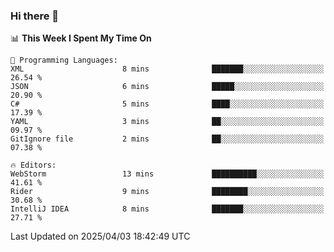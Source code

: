 ### Hi there 👋

<!--
**asdf12303116/asdf12303116** is a ✨ _special_ ✨ repository because its `README.md` (this file) appears on your GitHub profile.

Here are some ideas to get you started:

- 🔭 I’m currently working on ...
- 🌱 I’m currently learning ...
- 👯 I’m looking to collaborate on ...
- 🤔 I’m looking for help with ...
- 💬 Ask me about ...
- 📫 How to reach me: ...
- 😄 Pronouns: ...
- ⚡ Fun fact: ...
-->

<!--START_SECTION:waka-->
📊 **This Week I Spent My Time On** 

```text
💬 Programming Languages: 
XML                      8 mins              ███████░░░░░░░░░░░░░░░░░░   26.54 % 
JSON                     6 mins              █████░░░░░░░░░░░░░░░░░░░░   20.90 % 
C#                       5 mins              ████░░░░░░░░░░░░░░░░░░░░░   17.39 % 
YAML                     3 mins              ██░░░░░░░░░░░░░░░░░░░░░░░   09.97 % 
GitIgnore file           2 mins              ██░░░░░░░░░░░░░░░░░░░░░░░   07.38 % 

🔥 Editors: 
WebStorm                 13 mins             ██████████░░░░░░░░░░░░░░░   41.61 % 
Rider                    9 mins              ████████░░░░░░░░░░░░░░░░░   30.68 % 
IntelliJ IDEA            8 mins              ███████░░░░░░░░░░░░░░░░░░   27.71 % 
```


 Last Updated on 2025/04/03 18:42:49 UTC
<!--END_SECTION:waka-->
